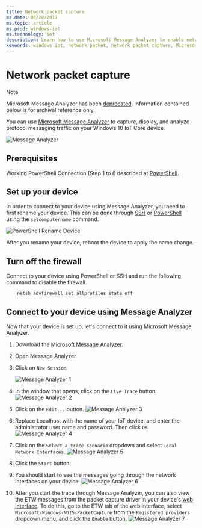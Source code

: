 ```yaml
---
title: Network packet capture
ms.date: 08/28/2017
ms.topic: article
ms.prod: windows-iot
ms.technology: iot
description: Learn how to use Microsoft Message Analyzer to enable network packet capture
keywords: windows iot, network packet, network packet capture, Microsoft Message Analyzer, PowerShell
---
```


# Network packet capture

> [!NOTE]
> Microsoft Message Analyzer has been [deprecated](/openspecs/blog/ms-winintbloglp/dd98b93c-0a75-4eb0-b92e-e760c502394f). Information contained below is for archival reference only.

You can use [Microsoft Message Analyzer](/message-analyzer/installing-and-upgrading-message-analyzer) to capture, display, and analyze protocol messaging traffic on your Windows 10 IoT Core device.

![Message Analyzer](../media/NetworkPacketCapture/message-analyzer.png)

## Prerequisites

Working PowerShell Connection (Step 1 to 8 described at [PowerShell](../connect-your-device/PowerShell.md).

## Set up your device

In order to connect to your device using Message Analyzer, you need to first rename your device.  This can be done through [SSH](../connect-your-device/SSH.md) or
[PowerShell](../connect-your-device/PowerShell.md) using the `setcomputername` command.

![PowerShell Rename Device](../media/NetworkPacketCapture/powershell-rename-device.png)

After you rename your device, reboot the device to apply the name change.

## Turn off the firewall

Connect to your device using PowerShell or SSH and run the following command to disable the firewall.
```    
    netsh advfirewall set allprofiles state off
```    
## Connect to your device using Message Analyzer

Now that your device is set up, let's connect to it using Microsoft Message Analyzer.

1. Download the [Microsoft Message Analyzer](https://www.microsoft.com/download/details.aspx?id=44226).
2. Open Message Analyzer.
3. Click on `New Session`.

    ![Message Analyzer 1](../media/NetworkPacketCapture/message-analyzer-new-session.png)
4. In the window that opens, click on the `Live Trace` button.
    ![Message Analyzer 2](../media/NetworkPacketCapture/message-analyzer-live-trace.png)
5. Click on the `Edit...` button.
    ![Message Analyzer 3](../media/NetworkPacketCapture/message-analyzer-edit-button.png)
6. Replace Localhost with the name of your IoT device, and enter the administrator user name and password.  Then click `OK`.
    ![Message Analyzer 4](../media/NetworkPacketCapture/message-analyzer-edit-target-computers.png)
7. Click on the `Select a trace scenario` dropdown and select `Local Network Interfaces`.
    ![Message Analyzer 5](../media/NetworkPacketCapture/message-analyzer-trace-scenario.png)
8. Click the `Start` button.
9. You should start to see the messages going through the network interfaces on your device.
    ![Message Analyzer 6](../media/NetworkPacketCapture/message-analyzer.png)
10. After you start the trace through Message Analyzer, you can also view the ETW messages from the packet capture driver in your device's [web interface](DevicePortal.md).  To do this, go to the ETW tab of the web interface, select `Microsoft-Windows-NDIS-PacketCapture` from the `Registered providers` dropdown menu, and click the `Enable` button.
    ![Message Analyzer 7](../media/NetworkPacketCapture/web-etw.png)